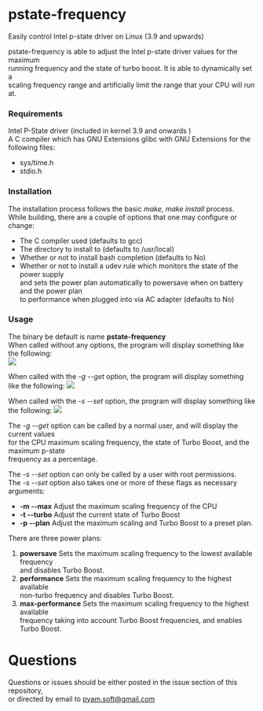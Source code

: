 # pstate-frequency


Easily control Intel p-state driver on Linux (3.9 and upwards) 

pstate-frequency is able to adjust the Intel p-state driver values for the maximum  
running frequency and the state of turbo boost. It is able to dynamically set a  
scaling frequency range and artificially limit the range that your CPU will run at.

### Requirements


Intel P-State driver (included in kernel 3.9 and onwards )  
A C compiler which has GNU Extensions
glibc with GNU Extensions for the following files:
+ sys/time.h 
+ stdio.h

### Installation


The installation process follows the basic *make, make install* process.  
While building, there are a couple of options that one may configure or change:  
+ The C compiler used (defaults to gcc)  
+ The directory to install to (defaults to /usr/local)  
+ Whether or not to install bash completion (defaults to No)
+ Whether or not to install a udev rule which monitors the state of the power supply  
and sets the power plan automatically to powersave when on battery and the power plan  
to performance when plugged into via AC adapter (defaults to No)

### Usage


The binary be default is name **pstate-frequency**  
When called without any options, the program will display something like the following:  
![](https://raw.githubusercontent.com/pyamsoft/pstate-frequency/master/assets/img/pstate-frequency_example_run.png)

When called with the *-g --get* option, the program will display something like the following:
![](https://raw.githubusercontent.com/pyamsoft/pstate-frequency/master/assets/img/pstate-frequency_example_get.png)

When called with the *-s --set* option, the program will display something like the following:
![](https://raw.githubusercontent.com/pyamsoft/pstate-frequency/master/assets/img/pstate-frequency_example_set.png)

The *-g --get* option can be called by a normal user, and will display the current values  
for the CPU maximum scaling frequency, the state of Turbo Boost, and the maximum p-state  
frequency as a percentage.

The *-s --set* option can only be called by a user with root permissions.  
The *-s --set* option also takes one or more of these flags as necessary arguments:  
+ **-m --max** Adjust the maximum scaling frequency of the CPU
+ **-t --turbo** Adjust the current state of Turbo Boost
+ **-p --plan** Adjust the maximum scaling and Turbo Boost to a preset plan.

There are three power plans:  
1. **powersave** Sets the maximum scaling frequency to the lowest available frequency  
and disables Turbo Boost.  
2. **performance** Sets the maximum scaling frequency to the highest available  
non-turbo frequency and disables Turbo Boost.  
3. **max-performance** Sets the maximum scaling frequency to the highest available  
frequency taking into account Turbo Boost frequencies, and enables Turbo Boost.  

# Questions


Questions or issues should be either posted in the issue section of this repository,  
or directed by email to pyam.soft@gmail.com

